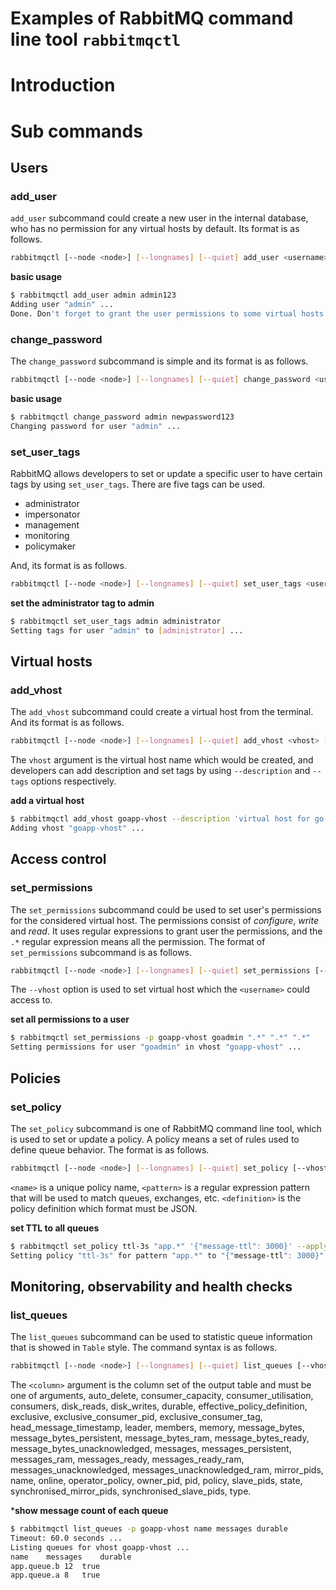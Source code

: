 Examples of RabbitMQ command line tool `rabbitmqctl`
===============================

# Introduction

# Sub commands

## Users

### add_user

`add_user` subcommand could create a new user in the internal database, who has no permission for any virtual hosts by default.
Its format is as follows.

```bash
rabbitmqctl [--node <node>] [--longnames] [--quiet] add_user <username> <password>
```

**basic usage**

```bash
$ rabbitmqctl add_user admin admin123
Adding user "admin" ...
Done. Don't forget to grant the user permissions to some virtual hosts! See 'rabbitmqctl help set_permissions' to learn more.
```

### change_password

The `change_password` subcommand is simple and its format is as follows.

```bash
rabbitmqctl [--node <node>] [--longnames] [--quiet] change_password <username> <password>
```

**basic usage**

```bash
$ rabbitmqctl change_password admin newpassword123
Changing password for user "admin" ...
```

### set_user_tags

RabbitMQ allows developers to set or update a specific user to have certain tags by using `set_user_tags`. There are five 
tags can be used.

* administrator
* impersonator
* management
* monitoring
* policymaker

And, its format is as follows.

```bash
rabbitmqctl [--node <node>] [--longnames] [--quiet] set_user_tags <username> <tag> [...]
```

**set the administrator tag to admin**

```bash
$ rabbitmqctl set_user_tags admin administrator
Setting tags for user "admin" to [administrator] ...
```

## Virtual hosts

### add_vhost

The `add_vhost` subcommand could create a virtual host from the terminal. And its format is as follows.

```bash
rabbitmqctl [--node <node>] [--longnames] [--quiet] add_vhost <vhost> [--description <description> --tags "<tag1>,<tag2>,<...>" --default-queue-type <quorum|classic|stream>]
```

The `vhost` argument is the virtual host name which would be created, and developers can add description and set tags by using 
`--description` and `--tags` options respectively.

**add a virtual host**

```bash
$ rabbitmqctl add_vhost goapp-vhost --description 'virtual host for go test application' --tags goapp
Adding vhost "goapp-vhost" ...
```

## Access control

### set_permissions

The `set_permissions` subcommand could be used to set user's permissions for the considered virtual host. The permissions 
consist of *configure*, *write* and *read*. It uses regular expressions to grant user the permissions, and the `.*` regular
expression means all the permission. The format of `set_permissions` subcommand is as follows.

```bash
rabbitmqctl [--node <node>] [--longnames] [--quiet] set_permissions [--vhost <vhost>] <username> <conf> <write> <read>
```

The `--vhost` option is used to set virtual host which the `<username>` could access to.

**set all permissions to a user**

```bash
$ rabbitmqctl set_permissions -p goapp-vhost goadmin ".*" ".*" ".*"
Setting permissions for user "goadmin" in vhost "goapp-vhost" ...
```

## Policies

### set_policy

The `set_policy` subcommand is one of RabbitMQ command line tool, which is used to set or update a policy. A policy means
a set of rules used to define queue behavior. The format is as follows.

```bash
rabbitmqctl [--node <node>] [--longnames] [--quiet] set_policy [--vhost <vhost>] [--priority <priority>] [--apply-to <apply-to>] <name> <pattern> <definition>
```

`<name>` is a unique policy name, `<pattern>` is a regular expression pattern that will be used to match queues, exchanges, etc.
`<definition>` is the policy definition which format must be JSON.

**set TTL to all queues**

```bash
$ rabbitmqctl set_policy ttl-3s "app.*" '{"message-ttl": 3000}' --apply-to queues --vhost goapp-vhost
Setting policy "ttl-3s" for pattern "app.*" to "{"message-ttl": 3000}" with priority "0" for vhost "goapp-vhost" ...
```

## Monitoring, observability and health checks

### list_queues

The `list_queues` subcommand can be used to statistic queue information that is showed in `Table` style. The command syntax
is as follows.

```bash
rabbitmqctl [--node <node>] [--longnames] [--quiet] list_queues [--vhost <vhost>] [--online] [--offline] [--local] [--no-table-headers] [<column>, ...] [--timeout <timeout>]
```

The `<column>` argument is the column set of the output table and must be one of arguments, auto_delete, consumer_capacity, 
consumer_utilisation, consumers, disk_reads, disk_writes, durable, effective_policy_definition, exclusive, exclusive_consumer_pid, 
exclusive_consumer_tag, head_message_timestamp, leader, members, memory, message_bytes, message_bytes_persistent, message_bytes_ram, 
message_bytes_ready, message_bytes_unacknowledged, messages, messages_persistent, messages_ram, messages_ready, messages_ready_ram, 
messages_unacknowledged, messages_unacknowledged_ram, mirror_pids, name, online, operator_policy, owner_pid, pid, policy, 
slave_pids, state, synchronised_mirror_pids, synchronised_slave_pids, type.

***show message count of each queue**

```bash
$ rabbitmqctl list_queues -p goapp-vhost name messages durable
Timeout: 60.0 seconds ...
Listing queues for vhost goapp-vhost ...
name	messages	durable
app.queue.b	12	true
app.queue.a	8	true
```
